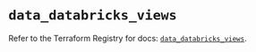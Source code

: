 # `data_databricks_views`

Refer to the Terraform Registry for docs: [`data_databricks_views`](https://registry.terraform.io/providers/databricks/databricks/1.94.0/docs/data-sources/views).
